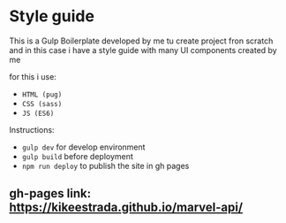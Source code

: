 # Style guide

This is a Gulp Boilerplate developed by me tu create project fron scratch and in this case i have a style guide with many UI components created by me

for this i use:
* ```HTML (pug)```
* ```CSS (sass)```
* ```JS (ES6)```

Instructions: 
* ```gulp dev``` for develop environment
* ```gulp build``` before deployment
* ```npm run deploy``` to publish the site in gh pages

## gh-pages link: https://kikeestrada.github.io/marvel-api/

